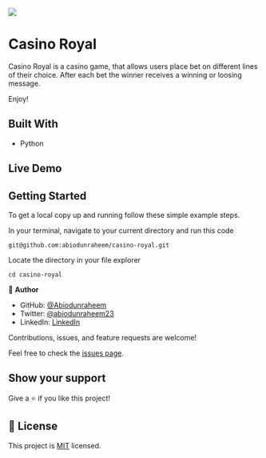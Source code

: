 ![](https://img.shields.io/badge/Microverse-blueviolet)

# Casino Royal

Casino Royal is a casino game, that allows users place bet on different lines of their choice. After each bet the winner receives a winning or loosing message.

Enjoy!

## Built With

- Python

## Live Demo

## Getting Started
To get a local copy up and running follow these simple example steps.

In your terminal, navigate to your current directory and run this code

`git@github.com:abiodunraheem/casino-royal.git`

Locate the directory in your file explorer

`cd casino-royal`

👤 **Author**
- GitHub: [@Abiodunraheem](https://github.com/Abiodunraheem)
- Twitter: [@abiodunraheem23](https://twitter.com/abiodunraheem23)
- LinkedIn: [LinkedIn](https://www.linkedin.com/in/abiodun-raheem)

Contributions, issues, and feature requests are welcome!

Feel free to check the [issues page](https://github.com/abiodunraheem/casino-royal/issues).


## Show your support

Give a ⭐️ if you like this project!
## 📝 License

This project is [MIT](./MIT.md) licensed.
